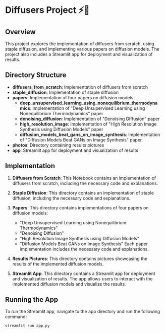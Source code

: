 # Diffusers Project ⚡🚀

## Overview
This project explores the implementation of diffusers from scratch, using staple diffusion, and implementing various papers on diffusion models. The project also includes a Streamlit app for deployment and visualization of results.

## Directory Structure
- **diffusers_from_scratch**: Implementation of diffusers from scratch
- **staple_diffusion**: Implementation of staple diffusion
- **papers**: Implementation of four papers on diffusion models
  - **deep_unsupervised_learning_using_nonequilibrium_thermodynamics**: Implementation of "Deep Unsupervised Learning using Nonequilibrium Thermodynamics" paper
  - **denoising_diffusion**: Implementation of "Denoising Diffusion" paper
  - **high_resolution_image**: Implementation of "High Resolution Image Synthesis using Diffusion Models" paper
  - **diffusion_models_beat_gans_on_image_synthesis**: Implementation of "Diffusion Models Beat GANs on Image Synthesis" paper
- **photos**: Directory containing results pictures
- **app**: Streamlit app for deployment and visualization of results

## Implementation
1. **Diffusers from Scratch**: This Notebook contains an implementation of diffusers from scratch, including the necessary code and explanations.
   
2. **Staple Diffusion**: This directory contains an implementation of staple diffusion, including the necessary code and explanations.
   
3. **Papers**: This directory contains implementations of four papers on diffusion models:
   - "Deep Unsupervised Learning using Nonequilibrium Thermodynamics"
   - "Denoising Diffusion"
   - "High Resolution Image Synthesis using Diffusion Models"
   - "Diffusion Models Beat GANs on Image Synthesis"
   Each paper implementation includes the necessary code and explanations.
   
4. **Results Pictures**: This directory contains pictures showcasing the results of the implemented diffusion models. 
   
5. **Streamlit App**: This directory contains a Streamlit app for deployment and visualization of results. The app allows users to interact with the implemented diffusion models and visualize the results.

## Running the App
To run the Streamlit app, navigate to the app directory and run the following command:
   ```
   streamlit run app.py
   ```